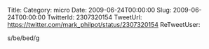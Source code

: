Title: 
Category: micro
Date: 2009-06-24T00:00:00
Slug: 2009-06-24T00:00:00
TwitterId: 2307320154
TweetUrl: https://twitter.com/mark_philpot/status/2307320154
ReTweetUser: 

s/be/bed/g